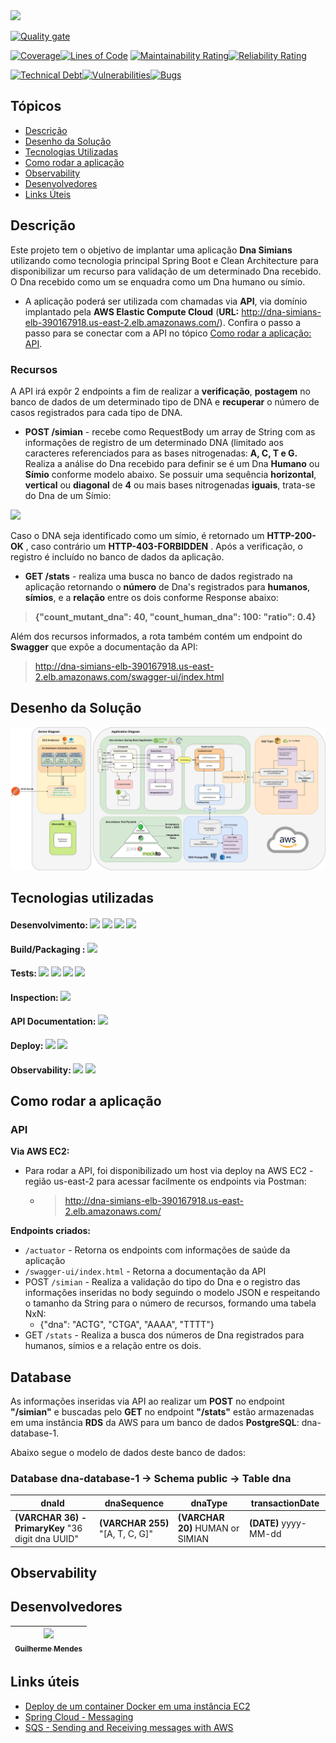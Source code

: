 <img src = "https://i.ibb.co/hCfWxPp/guimsmendes-dna-simians-dark.png">

[![Quality gate](https://sonarcloud.io/api/project_badges/quality_gate?project=guimsmendes_dna-simians)](https://sonarcloud.io/dashboard?id=guimsmendes_dna-simians)

[![Coverage](https://sonarcloud.io/api/project_badges/measure?project=guimsmendes_dna-simians&metric=coverage)](https://sonarcloud.io/dashboard?id=guimsmendes_dna-simians)[![Lines of Code](https://sonarcloud.io/api/project_badges/measure?project=guimsmendes_dna-simians&metric=ncloc)](https://sonarcloud.io/dashboard?id=guimsmendes_dna-simians)
[![Maintainability Rating](https://sonarcloud.io/api/project_badges/measure?project=guimsmendes_dna-simians&metric=sqale_rating)](https://sonarcloud.io/dashboard?id=guimsmendes_dna-simians)[![Reliability Rating](https://sonarcloud.io/api/project_badges/measure?project=guimsmendes_dna-simians&metric=reliability_rating)](https://sonarcloud.io/dashboard?id=guimsmendes_dna-simians)

[![Technical Debt](https://sonarcloud.io/api/project_badges/measure?project=guimsmendes_dna-simians&metric=sqale_index)](https://sonarcloud.io/dashboard?id=guimsmendes_dna-simians)[![Vulnerabilities](https://sonarcloud.io/api/project_badges/measure?project=guimsmendes_dna-simians&metric=vulnerabilities)](https://sonarcloud.io/dashboard?id=guimsmendes_dna-simians)[![Bugs](https://sonarcloud.io/api/project_badges/measure?project=guimsmendes_dna-simians&metric=bugs)](https://sonarcloud.io/dashboard?id=guimsmendes_dna-simians)

## Tópicos
* [Descrição](#descrição)
* [Desenho da Solução](#desenho-da-solução)
* [Tecnologias Utilizadas](#tecnologias-utilizadas)
* [Como rodar a aplicação](#como-rodar-a-aplicação)
* [Observability](#observability)
* [Desenvolvedores](#desenvolvedores)
* [Links Úteis](#links-úteis)


## Descrição

Este projeto tem o objetivo de implantar uma aplicação **Dna Simians** utilizando como tecnologia principal Spring Boot e Clean Architecture para disponibilizar um recurso para validação de um determinado Dna recebido. 
O Dna recebido como um se enquadra como um Dna humano ou símio. 


* A aplicação poderá ser utilizada com chamadas via **API**, via domínio implantado pela **AWS Elastic Compute Cloud** (**URL:** http://dna-simians-elb-390167918.us-east-2.elb.amazonaws.com/). Confira o passo a passo para se conectar com a API no tópico [Como rodar a aplicação: API](#api).


### Recursos

A API irá expôr 2 endpoints a fim de realizar a **verificação**, **postagem** no banco de dados de um determinado tipo de DNA e **recuperar** o número de casos registrados para cada tipo de DNA.


- **POST /simian** - recebe como RequestBody um array de String com as informações de registro de um determinado DNA (limitado aos caracteres referenciados para as bases nitrogenadas: **A, C, T e G.**
Realiza a análise do Dna recebido para definir se é um Dna **Humano** ou **Símio** conforme modelo abaixo. Se possuir uma sequência **horizontal**, **vertical** ou **diagonal** de **4** ou mais bases nitrogenadas **iguais**, trata-se do Dna de um Símio: 

<img src = "https://i.ibb.co/5TxKgjb/Screenshot-from-2021-04-04-19-17-20.png">

Caso o DNA seja identificado como um símio, é retornado um **HTTP-200-OK** , caso
contrário um **HTTP-403-FORBIDDEN** .
Após a verificação, o registro é incluído no banco de dados da aplicação.



- **GET /stats** - realiza uma busca no banco de dados registrado na aplicação retornando o **número** de Dna's registrados para **humanos**, **símios**, e a **relação** entre os dois conforme Response abaixo:
> **{"count_mutant_dna": 40, "count_human_dna": 100: "ratio": 0.4}**

Além dos recursos informados, a rota também contém um endpoint do **Swagger** que expõe a documentação da API:
> http://dna-simians-elb-390167918.us-east-2.elb.amazonaws.com/swagger-ui/index.html


## Desenho da Solução
<img src = "dnaSimiansDiagram.png">
 

## Tecnologias utilizadas

#### Desenvolvimento: [<img src="https://img.shields.io/static/v1?label=spring&message=2.4.4&color=brightgreen&style=for-the-badge&logo=SPRING" width = 120>](https://spring.io/) [<img src="https://img.shields.io/static/v1?label=jdk&message=1.8.0_271&color=orange&style=for-the-badge&logo=JAVA" width = 125>](https://www.oracle.com/br/java/technologies/javase/javase-jdk8-downloads.html) [<img src="https://img.shields.io/static/v1?label=awspring cloud&message=2.3.0&color=orange&style=for-the-badge&logo=SPRING" width = 170>](https://docs.awspring.io/spring-cloud-aws/docs/current/reference/html/index.html#messaging) [<img src="https://img.shields.io/static/v1?label=lombok&message=1.18.18&color=red&style=for-the-badge&logo=" width = 115>](https://projectlombok.org/)

#### Build/Packaging : [<img src="https://img.shields.io/static/v1?label=apache&message=maven&color=red&style=for-the-badge&logo=apache maven" width = 120>](https://maven.apache.org/)

#### Tests: [<img src="https://img.shields.io/static/v1?label=junit&message=5&color=green&style=for-the-badge&logo=" width = 70>](https://junit.org/junit5/) [<img src="https://img.shields.io/static/v1?label=mockito&message=1.10.19&color=green&style=for-the-badge&logo=" width = 125>](https://site.mockito.org/) [<img src="https://img.shields.io/static/v1?label=rest-assured&message=3.0.0&color=green&style=for-the-badge&logo=" width = 142>](https://rest-assured.io/) [<img src="https://img.shields.io/static/v1?label=cucumber&message=6.8.1&color=green&style=for-the-badge&logo=cucumber" width = 130>](https://cucumber.io/)


#### Inspection: [<img src="https://img.shields.io/static/v1?label=sonarcloud&message=3.7.0&color=orange&style=for-the-badge&logo=sonarcloud" width = 150>](https://sonarcloud.io/dashboard?id=guimsmendes_dna-simians)


#### API Documentation: [<img src="https://img.shields.io/static/v1?label=swagger&message=3.0.0&color=brightgreen&style=for-the-badge&logo=swagger" width = 125>](http://dna-simians-elb-390167918.us-east-2.elb.amazonaws.com/swagger-ui/index.html)

#### Deploy: [<img src="https://img.shields.io/static/v1?label=aws&message=EC2&color=orange&style=for-the-badge&logo=amazon aws" width = 80>](https://aws.amazon.com/pt/ec2/) [<img src="https://img.shields.io/static/v1?label=docker&message=action&color=blue&style=for-the-badge&logo=docker" width = 120>](https://aws.amazon.com/pt/elasticbeanstalk/)

#### Observability: [<img src="https://img.shields.io/static/v1?label=spring&message=actuator&color=brightgreen&style=for-the-badge&logo=SPRING" width = 130>](http://dna-simians-elb-390167918.us-east-2.elb.amazonaws.com/actuator) [<img src="https://img.shields.io/static/v1?label=aws&message=cloudwatch&color=brightgreen&style=for-the-badge&logo=amazon aws" width = 130>](https://aws.amazon.com/pt/cloudwatch/)


## Como rodar a aplicação

### API

**Via AWS EC2:**
* Para rodar a API, foi disponibilizado um host via deploy na AWS EC2 - região us-east-2 para acessar facilmente os endpoints via Postman:
	* > http://dna-simians-elb-390167918.us-east-2.elb.amazonaws.com/


**Endpoints criados:**
* `/actuator` - Retorna os endpoints com informações de saúde da aplicação
* `/swagger-ui/index.html` - Retorna a documentação da API
* POST `/simian` - Realiza a validação do tipo do Dna e o registro das informações inseridas no body seguindo o modelo JSON e respeitando o tamanho da String para o número de recursos, formando uma tabela NxN:
	* {"dna": "ACTG", "CTGA", "AAAA", "TTTT"}
* GET `/stats` - Realiza a busca dos números de Dna registrados para humanos, símios e a relação entre os dois.
		

## Database

As informações inseridas via API ao realizar um **POST** no endpoint **"/simian"** e buscadas pelo **GET** no endpoint **"/stats"** estão armazenadas em uma instância **RDS** da AWS para um banco de dados **PostgreSQL**: dna-database-1.


Abaixo segue o modelo de dados deste banco de dados:

### Database dna-database-1 -> Schema public -> Table dna
|dnaId|dnaSequence|dnaType|transactionDate|
| -------- | -------- | -------- |-------- |
|**(VARCHAR 36) - PrimaryKey** "36 digit dna UUID" |**(VARCHAR 255)** "[A, T, C, G]"|**(VARCHAR 20)** HUMAN or SIMIAN|**(DATE)** yyyy-MM-dd|

## Observability



## Desenvolvedores

[<img src="https://i.ibb.co/swYk9yk/IMG-20200826-164306.jpg" width=115 > <br> <sub> Guilherme Mendes </sub>](https://github.com/guimsmendes) |
| :---: |  


## Links úteis
* [Deploy de um container Docker em uma instância EC2](https://www.javacodegeeks.com/2019/10/deploy-spring-boot-application-aws-ec2-instance.html)
* [Spring Cloud - Messaging](https://docs.awspring.io/spring-cloud-aws/docs/current/reference/html/index.html#messaging)
* [SQS - Sending and Receiving messages with AWS](https://www.baeldung.com/spring-cloud-aws-messaging)

